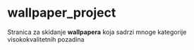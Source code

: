 # wallpaper_project
Stranica za skidanje __wallpapera__ koja sadrzi mnoge kategorije visokokvalitetnih pozadina
